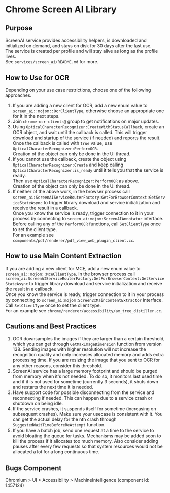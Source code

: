 # Chrome Screen AI Library

## Purpose
ScreenAI service provides accessibility helpers, is downloaded and initialized
on demand, and stays on disk for 30 days after the last use.\
The service is created per profile and will stay alive as long as the profile
lives.\
See `services/screen_ai/README.md` for more.

## How to Use for OCR
Depending on your use case restrictions, choose one of the following
approaches.
1. If you are adding a new client for OCR, add a new enum value to
   `screen_ai::mojom::OcrClientType`, otherwise choose an appropriate one for it
   in the next steps.
1. Join `chrome-ocr-clients@` group to get notifications on major updates.
1. Using `OpticalCharacterRecognizer:CreateWithStatusCallback`, create an OCR
   object, and wait until the callback is called. This will trigger download
   and startup of the service (if needed) and reports the result.\
   Once the callback is called with `true` value, use
   `OpticalCharacterRecognizer:PerformOCR`.\
   Creation of the object can only be done in the UI thread.
1. If you cannot use the callback, create the object using
   `OpticalCharacterRecognizer:Create` and keep calling
   `OpticalCharacterRecognizer:is_ready` until it tells you that the service
   is ready.\
   Then use `OpticalCharacterRecognizer:PerformOCR` as above.\
   Creation of the object can only be done in the UI thread.
1. If neither of the above work, in the browser process call
   `screen_ai:ScreenAIServiceRouterFactory:GetForBrowserContext:GetServiceStateAsync`
   to trigger library download and service initialization and receive the result
   in a callback.\
   Once you know the service is ready, trigger connection to it in your process
   by connecting to `screen_ai:mojom:ScreenAIAnnotator` interface.\
   Before calling any of the `PerformOCR` functions, call `SetClientType` once
   to set the client type.\
   For an example see `components/pdf/renderer/pdf_view_web_plugin_client.cc`.

## How to use Main Content Extraction
If you are adding a new client for MCE, add a new enum value to
`screen_ai::mojom::MceClientType`.
In the browser process call
`screen_ai:ScreenAIServiceRouterFactory:GetForBrowserContext:GetServiceStateAsync`
to trigger library download and service initialization and receive the result in
a callback.\
Once you know the service is ready, trigger connection to it in your process by
connecting to `screen_ai:mojom:Screen2xMainContentExtractor` interface.\
Call `SetClientType` once to set the client type.\
For an example see `chrome/renderer/accessibility/ax_tree_distiller.cc`.

## Cautions and Best Practices
1. OCR downsamples the images if they are larger than a certain threshold, which
   you can get through `GetMaxImageDimension` function from version 138. Sending
   images with higher resolution will not increase the recognition quality and
   only increases allocated memory and adds extra processing time. If you are
   resizing the image that you sent to OCR for any other reasons, consider this
   threshold.
1. ScreenAI service has a large memory footprint and should be purged from
   memory when it's not needed. To do so, it monitors last used time and if it
   is not used for sometime (currently 3 seconds), it shuts down and restarts
   the next time it is needed.
1. Have support code for possible disconnecting from the service and
   reconnecting if needed. This can happen due to a service crash or shutdown on
   being idle.
1. If the service crashes, it suspends itself for sometime (increasing on
   subsequent crashes). Make sure your usecase is consistent with it. You can
   get the actual delay for the nth crash through
   `SuggestedWaitTimeBeforeReAttempt` function.
1. If you have a batch job, send one request at a time to the service to avoid
   bloating the queue for tasks. Mechanisms may be added soon to kill the
   process if it allocates too much memory. Also consider adding pauses after
   every few requests so that system resources would not be allocated a lot for
   a long continuous time.

## Bugs Component
  Chromium > UI > Accessibility > MachineIntelligence (component id: 1457124)
